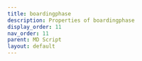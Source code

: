 ```yaml
---
title: boardingphase
description: Properties of boardingphase
display_order: 11
nav_order: 11
parent: MD Script
layout: default
---
```



